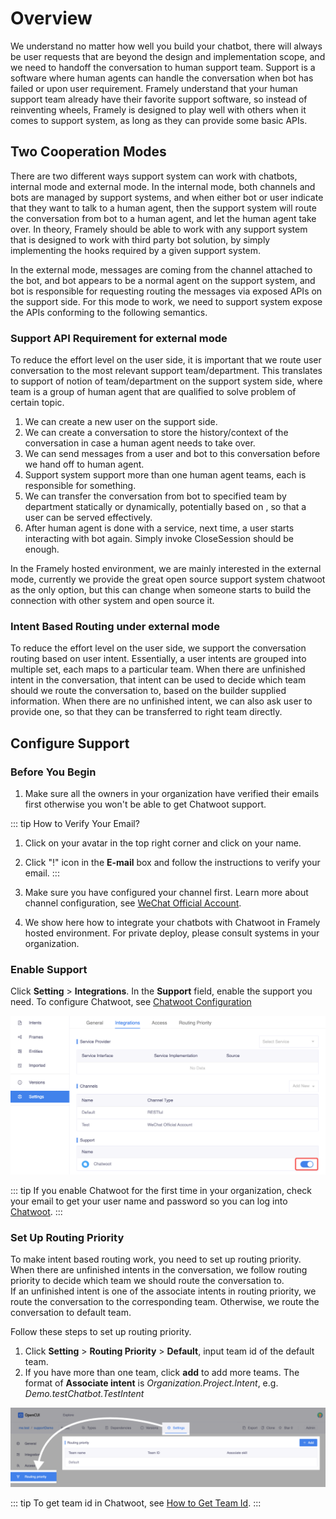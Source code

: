 # Overview

We understand no matter how well you build your chatbot, there will always be user requests that are beyond the design and implementation scope, and we need to handoff the conversation to human support team. Support is a software where human agents can handle the conversation when bot has failed or upon user requirement. Framely understand that your human support team already have their favorite support software, so instead of reinventing wheels, Framely is designed to play well with others when it comes to support system, as long as they can provide some basic APIs. 


## Two Cooperation Modes
There are two different ways support system can work with chatbots, internal mode and external mode. In the internal mode, both channels and bots are managed by support systems, and when either bot or user indicate that they want to talk to a human agent, then the support system will route the conversation from bot to a human agent, and let the human agent take over. In theory, Framely should be able to work with any support system that is designed to work with third party bot solution, by simply implementing the hooks required by a given support system.

In the external mode, messages are coming from the channel attached to the bot, and bot appears to be a normal agent on the support system, and bot is responsible for requesting routing the messages via exposed APIs on the support side. For this mode to work, we need to support system expose the APIs conforming to the following semantics. 

### Support API Requirement for external mode
To reduce the effort level on the user side, it is important that we route user conversation to the most relevant support team/department. This translates to support of notion of team/department on the support system side, where team is a group of human agent that are qualified to solve problem of certain topic.
1. We can create a new user on the support side.
2. We can create a conversation to store the history/context of the conversation in case a human agent needs to take over. 
3. We can send messages from a user and bot to this conversation before we hand off to human agent.
4. Support system support more than one human agent teams, each is responsible for something.
5. We can transfer the conversation from bot to specified team by department statically or dynamically, potentially based on , so that a user can be served effectively. 
6. After human agent is done with a service, next time, a user  starts interacting with bot again. Simply invoke CloseSession should be enough.  

In the Framely hosted environment, we are mainly interested in the external mode, currently we provide the great open source support system chatwoot as the only option, but this can change when someone starts to build the connection with other system and open source it. 


### Intent Based Routing under external mode
To reduce the effort level on the user side, we support the conversation routing based on user intent. Essentially, a user intents are grouped into multiple set, each maps to a particular team. When there are unfinished intent in the conversation, that intent can be used to decide which team should we route the conversation to, based on the builder supplied information. When there are no unfinished intent, we can also ask user to provide one, so that they can be transferred to right team directly.

## Configure Support

### Before You Begin

1. Make sure all the owners in your organization have verified their emails first otherwise you won't be able to get Chatwoot support.

::: tip How to Verify Your Email?
1. Click on your avatar in the top right corner and click on your name.
2. Click "!" icon in the **E-mail** box and follow the instructions to verify your email.
   :::


2. Make sure you have configured your channel first. Learn more about channel configuration, see [WeChat Official Account](https://www.framely.ai/reference/channels/wpa.html#before-you-begin).

3. We show here how to integrate your chatbots with Chatwoot in Framely hosted environment. For private deploy, please consult systems in your organization.

### Enable Support

Click **Setting** > **Integrations**. In the **Support** field, enable the support you need. To configure Chatwoot, see [Chatwoot Configuration](/reference/support/Chatwoot.html#configuration)

![enable-chatwoot](/images/Chatwoot/enable-chatwoot.png)

::: tip
If you enable Chatwoot for the first time in your organization, check your email to get your user name and password so you can log into [Chatwoot](https://chatwoot.naturali.io/).
:::

### Set Up Routing Priority

To make intent based routing work, you need to set up routing priority. When there are unfinished intents in the conversation, we follow routing priority to decide which team we should route the conversation to.\
If an unfinished intent is one of the associate intents in routing priority, we route the conversation to the corresponding team. Otherwise, we route the conversation to default team.

Follow these steps to set up routing priority.

1. Click **Setting** > **Routing Priority** > **Default**, input team id of the default team. 
2. If you have more than one team, click **add** to add more teams. The format of **Associate intent** is *Organization.Project.Intent*, e.g. *Demo.testChatbot.TestIntent*

![routing-priority](/images/Chatwoot/routing-priority.png)

::: tip
To get team id in Chatwoot, see [How to Get Team Id](/reference/support/Chatwoot.html#how-to-get-team-id).
:::

